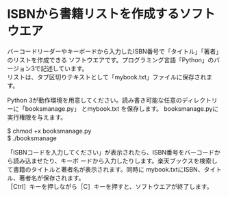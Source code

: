 # ISBNから書籍リストを作成するソフトウエア

バーコードリーダーやキーボードから入力したISBN番号で「タイトル」「著者」のリストを作成できる
ソフトウエアです。プログラミング言語「Python」のバージョン3で記述しています。  
リストは、タブ区切りテキストとして「mybook.txt」ファイルに保存されます。

Python 3が動作環境を用意してください。読み書き可能な任意のディレクトリーに「booksmanage.py」
とmybook.txt を保存します。
booksmanage.pyに実行権限を与えます。

$ chmod +x booksmanage.py  
$ ./booksmanage

「ISBNコードを入力してください」が表示されたら、ISBN番号をバーコードから読み込ませたり、キーボ
ードから入力したりします。楽天ブックスを検索して書籍のタイトルと著者名が表示されます。同時に
mybook.txtにISBN、タイトル、著者名が保存されます。  
［Ctrl］キーを押しながら［C］キーを押すと、ソフトウエアが終了します。

